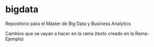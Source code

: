 # bigdata
Repositorio para el Máster de Big Data y Business Analytics

Cambios que se vayan a hacer en la rama (texto creado en la Rama-Ejemplo)

